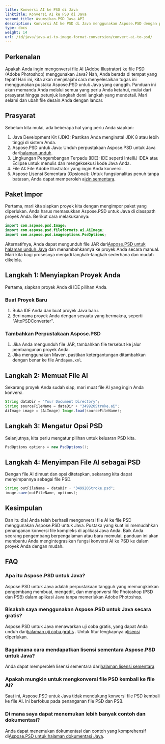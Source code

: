 ```yaml
---
title: Konversi AI ke PSD di Java
linktitle: Konversi AI ke PSD di Java
second_title: Asumsikan.PSD Java API
description: Konversi AI ke PSD di Java menggunakan Aspose.PSD dengan panduan langkah demi langkah kami yang mudah. Sempurna untuk pengembang yang membutuhkan konversi file cepat dan lancar.
type: docs
weight: 14
url: /id/java/java-ai-to-image-format-conversion/convert-ai-to-psd/
---
```

## Perkenalan
Apakah Anda ingin mengonversi file AI (Adobe Illustrator) ke file PSD (Adobe Photoshop) menggunakan Java? Nah, Anda berada di tempat yang tepat! Hari ini, kita akan menjelajahi cara menyelesaikan tugas ini menggunakan pustaka Aspose.PSD untuk Java yang canggih. Panduan ini akan memandu Anda melalui semua yang perlu Anda ketahui, mulai dari prasyarat hingga petunjuk langkah demi langkah yang mendetail. Mari selami dan ubah file desain Anda dengan lancar.
## Prasyarat
Sebelum kita mulai, ada beberapa hal yang perlu Anda siapkan:
1. Java Development Kit (JDK): Pastikan Anda menginstal JDK 8 atau lebih tinggi di sistem Anda.
2.  Aspose.PSD untuk Java: Unduh perpustakaan Aspose.PSD untuk Java dari[halaman unduh](https://releases.aspose.com/psd/java/).
3. Lingkungan Pengembangan Terpadu (IDE): IDE seperti IntelliJ IDEA atau Eclipse untuk menulis dan mengeksekusi kode Java Anda.
4. File AI: File Adobe Illustrator yang ingin Anda konversi.
5.  Aspose Lisensi Sementara (Opsional): Untuk fungsionalitas penuh tanpa batasan, Anda dapat memperoleh a[izin sementara](https://purchase.aspose.com/temporary-license/).
## Paket Impor
Pertama, mari kita siapkan proyek kita dengan mengimpor paket yang diperlukan. Anda harus memasukkan Aspose.PSD untuk Java di classpath proyek Anda. Berikut cara melakukannya:
```java
import com.aspose.psd.Image;
import com.aspose.psd.fileformats.ai.AiImage;
import com.aspose.psd.imageoptions.PsdOptions;
```
 Alternatifnya, Anda dapat mengunduh file JAR dari[Aspose.PSD untuk halaman unduh Java](https://releases.aspose.com/psd/java/) dan menambahkannya ke proyek Anda secara manual.
Mari kita bagi prosesnya menjadi langkah-langkah sederhana dan mudah dikelola.
## Langkah 1: Menyiapkan Proyek Anda
Pertama, siapkan proyek Anda di IDE pilihan Anda.
### Buat Proyek Baru
1. Buka IDE Anda dan buat proyek Java baru.
2. Beri nama proyek Anda dengan sesuatu yang bermakna, seperti "AItoPSDConverter".
### Tambahkan Perpustakaan Aspose.PSD
1. Jika Anda mengunduh file JAR, tambahkan file tersebut ke jalur pembangunan proyek Anda.
2.  Jika menggunakan Maven, pastikan ketergantungan ditambahkan dengan benar ke file Anda`pom.xml`.
## Langkah 2: Memuat File AI
Sekarang proyek Anda sudah siap, mari muat file AI yang ingin Anda konversi.
```java
String dataDir = "Your Document Directory"; 
String sourceFileName = dataDir + "34992OStroke.ai";       
AiImage image = (AiImage) Image.load(sourceFileName);
```
## Langkah 3: Mengatur Opsi PSD
Selanjutnya, kita perlu mengatur pilihan untuk keluaran PSD kita.
```java
PsdOptions options = new PsdOptions();
```
## Langkah 4: Menyimpan File AI sebagai PSD
Dengan file AI dimuat dan opsi ditetapkan, sekarang kita dapat menyimpannya sebagai file PSD.
```java
String outFileName = dataDir + "34992OStroke.psd";
image.save(outFileName, options);
```
## Kesimpulan
Dan itu dia! Anda telah berhasil mengonversi file AI ke file PSD menggunakan Aspose.PSD untuk Java. Pustaka yang kuat ini memudahkan penanganan konversi file kompleks di aplikasi Java Anda. Baik Anda seorang pengembang berpengalaman atau baru memulai, panduan ini akan membantu Anda mengintegrasikan fungsi konversi AI ke PSD ke dalam proyek Anda dengan mudah.
## FAQ
### Apa itu Aspose.PSD untuk Java?
Aspose.PSD untuk Java adalah perpustakaan tangguh yang memungkinkan pengembang membuat, mengedit, dan mengonversi file Photoshop (PSD dan PSB) dalam aplikasi Java tanpa memerlukan Adobe Photoshop.
### Bisakah saya menggunakan Aspose.PSD untuk Java secara gratis?
 Aspose.PSD untuk Java menawarkan uji coba gratis, yang dapat Anda unduh dari[halaman uji coba gratis](https://releases.aspose.com/) . Untuk fitur lengkapnya a[lisensi](https://purchase.aspose.com/buy) diperlukan.
### Bagaimana cara mendapatkan lisensi sementara Aspose.PSD untuk Java?
 Anda dapat memperoleh lisensi sementara dari[halaman lisensi sementara](https://purchase.aspose.com/temporary-license/).
### Apakah mungkin untuk mengkonversi file PSD kembali ke file AI?
Saat ini, Aspose.PSD untuk Java tidak mendukung konversi file PSD kembali ke file AI. Ini berfokus pada penanganan file PSD dan PSB.
### Di mana saya dapat menemukan lebih banyak contoh dan dokumentasi?
 Anda dapat menemukan dokumentasi dan contoh yang komprehensif di[Aspose.PSD untuk halaman dokumentasi Java](https://reference.aspose.com/psd/java/).
